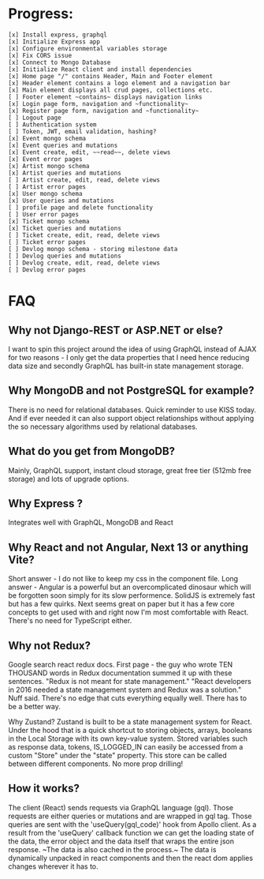 # Progress:

    [x] Install express, graphql
    [x] Initialize Express app
    [x] Configure environmental variables storage
    [x] Fix CORS issue
    [x] Connect to Mongo Database
    [x] Initialize React client and install dependencies
    [x] Home page "/" contains Header, Main and Footer element
    [x] Header element contains a logo element and a navigation bar
    [x] Main element displays all crud pages, collections etc.
    [ ] Footer element ~contains~ displays navigation links
    [x] Login page form, navigation and ~functionality~
    [x] Register page form, navigation and ~functionality~
    [ ] Logout page
    [ ] Authentication system
    [ ] Token, JWT, email validation, hashing?
    [x] Event mongo schema
    [x] Event queries and mutations
    [x] Event create, edit, ~~read~~, delete views
    [x] Event error pages
    [x] Artist mongo schema
    [x] Artist queries and mutations
    [ ] Artist create, edit, read, delete views
    [ ] Artist error pages
    [x] User mongo schema
    [x] User queries and mutations
    [ ] profile page and delete functionality
    [ ] User error pages
    [x] Ticket mongo schema
    [x] Ticket queries and mutations
    [ ] Ticket create, edit, read, delete views
    [ ] Ticket error pages
    [ ] Devlog mongo schema - storing milestone data
    [ ] Devlog queries and mutations
    [ ] Devlog create, edit, read, delete views
    [ ] Devlog error pages

#

# FAQ

## Why not Django-REST or ASP.NET or else?

I want to spin this project around the idea of using GraphQL instead of AJAX for two reasons -
I only get the data properties that I need hence reducing data size and secondly GraphQL has built-in state
management storage.

## Why MongoDB and not PostgreSQL for example?

There is no need for relational databases. Quick reminder to use KISS today. And if ever needed
it can also support object relationships without applying the so necessary algorithms used by relational databases.

## What do you get from MongoDB?

Mainly, GraphQL support, instant cloud storage, great free tier (512mb free storage) and lots of upgrade options.

## Why Express ?

Integrates well with GraphQL, MongoDB and React

## Why React and not Angular, Next 13 or anything Vite?

Short answer - I do not like to keep my css in the component file. Long answer - Angular is a powerful
but an overcomplicated dinosaur which will be forgotten soon simply for its slow performence. SolidJS is extremely
fast but has a few quirks. Next seems great on paper but it has a few core concepts to get used with and right now
I'm most comfortable with React. There's no need for TypeScript either.

## Why not Redux?

Google search react redux docs. First page - the guy who wrote TEN THOUSAND words in Redux documentation
summed it up with these sentences.
"Redux is not meant for state management."
"React developers in 2016 needed a state management system and Redux was a solution."
Nuff said. There's no edge that cuts everything equally well.
There has to be a better way.

Why Zustand?
Zustand is built to be a state management system for React.
Under the hood that is a quick shortcut to storing objects, arrays, booleans in the Local Storage with its own key-value system.
Stored variables such as response data, tokens, IS_LOGGED_IN can easily be accessed from a custom "Store" under the "state" property.
This store can be called between different components.
No more prop drilling!

## How it works?

The client (React) sends requests via GraphQL language (gql). Those requests are either queries or mutations and are wrapped in gql tag.
Those queries are sent with the 'useQuery(gql_code)' hook from Apollo client.
As a result from the 'useQuery' callback function we can get the loading state of the data, the error object and the data itself that wraps the
entire json response. ~The data is also cached in the process.~ The data is dynamically unpacked in react components and then
the react dom applies changes wherever it has to.

#

